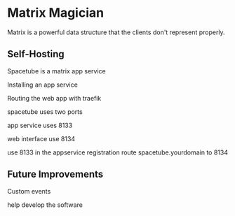 # Matrix Magician

Matrix is a powerful data structure that the clients don't represent properly.

## Self-Hosting

Spacetube is a matrix app service

Installing an app service

Routing the web app with traefik

spacetube uses two ports

app service uses 8133

web interface use 8134

use 8133 in the appservice registration
route spacetube.yourdomain to 8134

## Future Improvements

Custom events

help develop the software